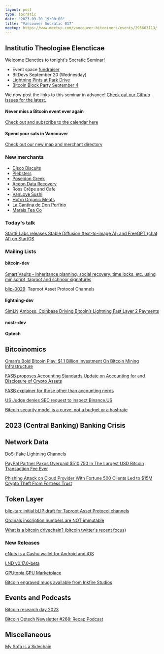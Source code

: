 ```yaml
---
layout: post
type: socratic
date: "2023-09-20 19:00:00"
title: "Vancouver Socratic 017"
meetup: https://www.meetup.com/vancouver-bitcoiners/events/295663113/
---
```


## Institutio Theologiae Elencticae

Welcome Elenctics to tonight's Socratic Seminar!

- Event space [fundraiser](https://we.encrypt.cash/apps/4T7y3AJbaF8ka28Bdgkqh8fqdpvC/crowdfund)
- BitDevs September 20 (Wednesday)
- [Lightning Pints at Park Drive](https://www.meetup.com/bitcoin-n-beers-vancouver/events/295399390/)
- [Bitcoin Block Party September 4](https://www.meetup.com/btc_vancity/events/294307669/)

We now post the links to this seminar in advance! [Check out our Github issues for the latest.](https://github.com/VancouverBitdevs/VancouverBitdevs.github.io/issues)

#### Never miss a Bitcoin event ever again

[Check out and subscribe to the calendar here](/calendar)

#### Spend your sats in Vancouver

[Check out our new map and merchant directory](/map)

### New merchants

- [Disco Biscuits](https://discobiscuits.ca/)
- [Plebsters](https://plebsters.com/)
- [Poseidon Greek](https://poseidonrestaurant.ca/)
- [Aceon Data Recovery](https://www.aceondatarecovery.com/)
- Ross Crêpe and Cafe
- [VanLove Sushi](https://vanlove.ca/)
- [Hotro Organic Meats](https://hotro.ca/)
- [La Cantina de Don Porfirio](https://www.instagram.com/donporfiriovan)
- [Marais Tea Co](https://maraisteaco.com/)


### Today's talk
[Start9 Labs releases Stable Diffusion (text-to-image AI) and FreeGPT (chat AI) on StartOS](https://twitter.com/start9labs/status/1704199417329516570)

### Mailing Lists

#### bitcoin-dev
[Smart Vaults - Inheritance planning, social recovery, time locks, etc. using miniscript, taproot and schnoor signatures](https://vimeo.com/860223785/098d070bfe)

[blip-0029](https://lists.linuxfoundation.org/pipermail/lightning-dev/2023-September/004089.html): Taproot Asset Protocol Channels


#### lightning-dev
[SimLN](https://github.com/bitcoin-dev-project/sim-ln)
[Amboss, Coinbase Driving Bitcoin’s Lightning Fast Layer 2 Payments](https://x.com/plebiuseconomus/status/1702398998546620629)



<!-- #### dlc-dev -->

#### nostr-dev



#### Optech



## Bitcoinomics
[Oman’s Bold Bitcoin Play: $1.1 Billion Investment On Bitcoin Mining Infrastructure](https://www.forbes.com/sites/irinaheaver/2023/08/24/omans-bold-bitcoin-play-11-billion-investment-on-bitcoin-mining-infrastructure/)

[FASB proposes Accounting Standards Update on Accounting for and Disclosure of Crypto Assets](https://www.fasb.org/Page/ProjectPage?metadata=fasb-Accounting-for-and-Disclosure-of-Crypto-Assets)

[FASB explainer for those other than accounting nerds](https://www.youtube.com/watch?v=6TrOU__rK2M)

[US Judge denies SEC request to inspect Binance.US](https://www.fxstreet.com/cryptocurrencies/news/us-judge-denies-sec-request-to-inspect-binanceus-202309190220)

[Bitcoin security model is a curve, not a budget or a hashrate](https://www.youtube.com/watch?v=0bUpF0wJrxo)


## 2023 (Central Banking) Banking Crisis



## Network Data
[DoS: Fake Lightning Channels](https://morehouse.github.io/lightning/fake-channel-dos/)

[PayPal Partner Paxos Overpaid $510,750 In The Largest USD Bitcoin Transaction Fee Ever](https://bitcoinmagazine.com/markets/paypal-reportedly-overpaid-510750-in-the-largest-usd-bitcoin-transaction-fee-ever-)

[Phishing Attack on Cloud Provider With Fortune 500 Clients Led to $15M Crypto Theft From Fortress Trust](https://www.coindesk.com/business/2023/09/13/phishing-attack-on-cloud-provider-with-fortune-500-clients-led-to-15m-crypto-theft-from-fortress-trust/)
<!-- ## Research -->

<!-- ## InfoSec -->

## Token Layer
[ blip-tap: initial bLIP draft for Taproot Asset Protocol channels](https://github.com/lightning/blips/pull/29)

[Ordinals inscription numbers are NOT immutable](https://twitter.com/rodarmor/status/1704204038248747450)

[What is a bitcoin drivechain? (bitcoin twitter's recent focus)](https://decrypt.co/154129/what-is-a-bitcoin-drivechain)


### New Releases
[eNuts is a Cashu wallet for Android and iOS](https://www.enuts.cash/)

[LND v0.17.0-beta](https://github.com/lightningnetwork/lnd/releases)

[GPUtopia GPU Marketplace](https://gputopia.ai/)

[Bitcoin engraved mugs available from Inkfire Studios](https://www.inkfire.ca/gallery)



## Events and Podcasts
[Bitcoin research day 2023](https://www.brd23.com/)

[Bitcoin Optech Newsletter #268: Recap Podcast](https://bitcoinops.org/en/podcast/2023/09/14/)



## Miscellaneous
[My Sofa is a Sidechain](https://www.ic.unicamp.br/~stolfi/EXPORT/projects/bitcoin/posts/2015-06-10-my-sofa-is-a-sidechain/main.html)


